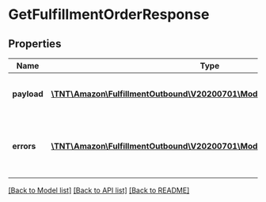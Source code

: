 # GetFulfillmentOrderResponse

## Properties
Name | Type | Description | Notes
------------ | ------------- | ------------- | -------------
**payload** | [**\TNT\Amazon\FulfillmentOutbound\V20200701\Model\GetFulfillmentOrderResult**](GetFulfillmentOrderResult.md) | The payload for the getFulfillmentOrder operation. | [optional] 
**errors** | [**\TNT\Amazon\FulfillmentOutbound\V20200701\Model\ErrorList**](ErrorList.md) | One or more unexpected errors occurred during the getFulfillmentOrder operation. | [optional] 

[[Back to Model list]](../README.md#documentation-for-models) [[Back to API list]](../README.md#documentation-for-api-endpoints) [[Back to README]](../README.md)


